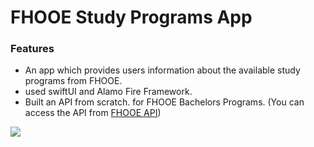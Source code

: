 # FHOOE Study Programs App
### Features
- An app which provides users information about the available study programs from FHOOE.
- used swiftUI and Alamo Fire Framework.
- Built an API from scratch. for FHOOE Bachelors Programs.
(You can access the API from [FHOOE API](https://github.com/TheHabibi/fhooe-api "FHOOE API"))

[![](https://i.ibb.co/xXPPb4J/fhooe.png)](https://i.ibb.co/xXPPb4J/fhooe.png)
